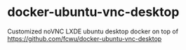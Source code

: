 # docker-ubuntu-vnc-desktop
Customized noVNC LXDE ubuntu desktop docker on top of https://github.com/fcwu/docker-ubuntu-vnc-desktop
